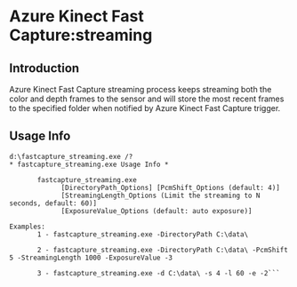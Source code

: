 # Azure Kinect Fast Capture:streaming

## Introduction

Azure Kinect Fast Capture streaming process keeps streaming both the color and depth frames to the sensor and will store the most recent frames to the specified folder when notified by Azure Kinect Fast Capture trigger.

## Usage Info

```shell
d:\fastcapture_streaming.exe /?
* fastcapture_streaming.exe Usage Info *

       fastcapture_streaming.exe
             [DirectoryPath_Options] [PcmShift_Options (default: 4)]
             [StreamingLength_Options (Limit the streaming to N seconds, default: 60)]
             [ExposureValue_Options (default: auto exposure)]

Examples:
       1 - fastcapture_streaming.exe -DirectoryPath C:\data\

       2 - fastcapture_streaming.exe -DirectoryPath C:\data\ -PcmShift 5 -StreamingLength 1000 -ExposureValue -3

       3 - fastcapture_streaming.exe -d C:\data\ -s 4 -l 60 -e -2```